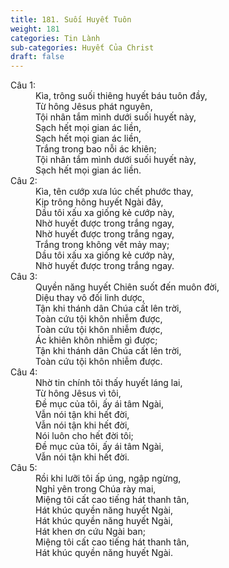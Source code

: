 ```yaml
---
title: 181. Suối Huyết Tuôn
weight: 181
categories: Tin Lành
sub-categories: Huyết Của Christ
draft: false
---
```

<dl><dt>Câu 1:</dt><dd data-verse="1"> Kìa, trông suối thiêng huyết báu tuôn đầy, <br/>Từ hông Jêsus phát nguyên, <br/>Tội nhân tắm mình dưới suối huyết này, <br/>Sạch hết mọi gian ác liền, <br/>Sạch hết mọi gian ác liền, <br/>Trắng trong bao nỗi ác khiên; <br/>Tội nhân tắm mình dưới suối huyết này, <br/>Sạch hết mọi gian ác liền. </dd><dt>Câu 2:</dt><dd data-verse="2">Kìa, tên cướp xưa lúc chết phước thay, <br/>Kịp trông hông huyết Ngài đây, <br/>Dầu tôi xấu xa giống kẻ cướp này, <br/>Nhờ huyết được trong trắng ngay, <br/>Nhờ huyết được trong trắng ngay, <br/>Trắng trong không vết mảy may; <br/>Dầu tôi xấu xa giống kẻ cướp này, <br/>Nhờ huyết được trong trắng ngay. </dd><dt>Câu 3:</dt><dd data-verse="3"> Quyền năng huyết Chiên suốt đến muôn đời, <br/>Diệu thay vô đối linh dược, <br/>Tận khi thánh dân Chúa cất lên trời, <br/>Toàn cứu tội khôn nhiễm được, <br/>Toàn cứu tội khôn nhiễm được, <br/>Ác khiên khôn nhiễm gì được; <br/>Tận khi thánh dân Chúa cất lên trời, <br/>Toàn cứu tội khôn nhiễm được. </dd><dt>Câu 4:</dt><dd data-verse="4">Nhờ tin chính tôi thấy huyết láng lai, <br/>Từ hông Jêsus vì tôi, <br/>Đề mục của tôi, ấy ái tâm Ngài, <br/>Vẫn nói tận khi hết đời, <br/>Vẫn nói tận khi hết đời, <br/>Nói luôn cho hết đời tôi; <br/>Đề mục của tôi, ấy ái tâm Ngài, <br/>Vẫn nói tận khi hết đời. </dd><dt>Câu 5:</dt><dd data-verse="5">Rồi khi lưỡi tôi ấp úng, ngập ngừng, <br/>Nghỉ yên trong Chúa rày mai, <br/>Miệng tôi cất cao tiếng hát thanh tân, <br/>Hát khúc quyền năng huyết Ngài, <br/>Hát khúc quyền năng huyết Ngài, <br/>Hát khen ơn cứu Ngài ban; <br/>Miệng tôi cất cao tiếng hát thanh tân, <br/>Hát khúc quyền năng huyết Ngài. </dd></dl>